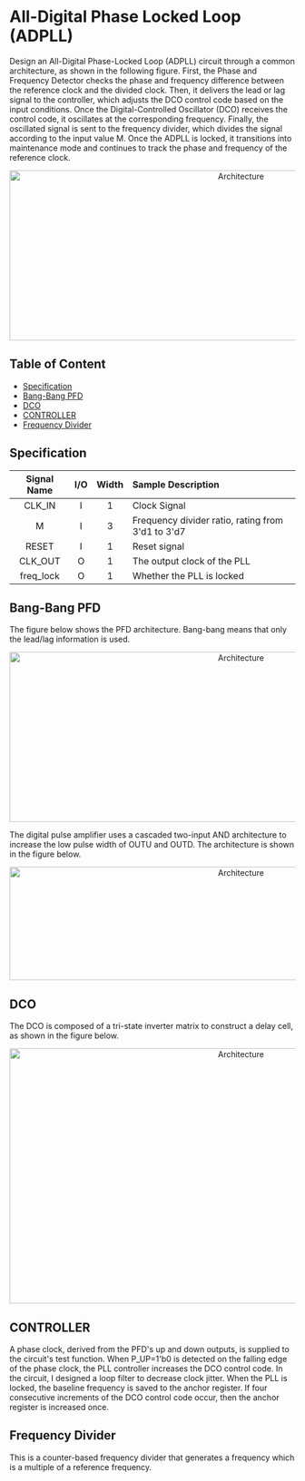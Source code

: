# All-Digital Phase Locked Loop (ADPLL)
Design an All-Digital Phase-Locked Loop (ADPLL) circuit through a common architecture, as shown in the following figure. First, the Phase and Frequency Detector checks the phase and frequency difference between the reference clock and the divided clock. Then, it delivers the lead or lag signal to the controller, which adjusts the DCO control code based on the input conditions. Once the Digital-Controlled Oscillator (DCO) receives the control code, it oscillates at the corresponding frequency. Finally, the oscillated signal is sent to the frequency divider, which divides the signal according to the input value M. Once the ADPLL is locked, it transitions into maintenance mode and continues to track the phase and frequency of the reference clock.

<p align="center">
  <img src="https://github.com/RexJian/ADPLL/blob/main/img/architecture.png" width="800" height="300" alt="Architecture">
</p> 

## Table of Content
- [Specification](#specification)
- [Bang-Bang PFD](#bang-bang-pfd)
- [DCO](#dco)
- [CONTROLLER](#controller)
- [Frequency Divider](#frequency-divider)


  
## Specification

| Signal Name | I/O | Width | Sample Description |
| :----: | :----: | :----: | :----|
| CLK_IN | I | 1 | Clock Signal |
| M | I | 3 | Frequency divider ratio, rating from 3'd1 to 3'd7 |
| RESET | I | 1 | Reset signal |
| CLK_OUT | O | 1 | The output clock of the PLL|
| freq_lock | O | 1 | Whether the PLL is locked|

## Bang-Bang PFD

The figure below shows the PFD architecture. Bang-bang means that only the lead/lag information is used.
<p align="center">
  <img src="https://github.com/RexJian/ADPLL/blob/main/img/pfd.png" width="800" height="300" alt="Architecture">
</p> 
The digital pulse amplifier uses a cascaded two-input AND architecture to increase the low pulse width of OUTU and OUTD. The architecture is shown in the figure below.
<p align="center">
  <img src="https://github.com/RexJian/ADPLL/blob/main/img/digital_pulse_amplifier.png" width="800" height="200" alt="Architecture">
</p>

## DCO
The DCO is composed of a tri-state inverter matrix to construct a delay cell, as shown in the figure below.
<p align="center">
  <img src="https://github.com/RexJian/ADPLL/blob/main/img/dco.png" width="800" height="450" alt="Architecture">
</p>

## CONTROLLER
A phase clock, derived from the PFD's up and down outputs, is supplied to the circuit's test function. When P_UP=1'b0 is detected on the falling edge of the phase clock, the PLL controller increases the DCO control code. In the circuit, I designed a loop filter to decrease clock jitter. When the PLL is locked, the baseline frequency is saved to the anchor register. If four consecutive increments of the DCO control code occur, then the anchor register is increased once.

## Frequency Divider
This is a counter-based frequency divider that generates a frequency which is a multiple of a reference frequency.
